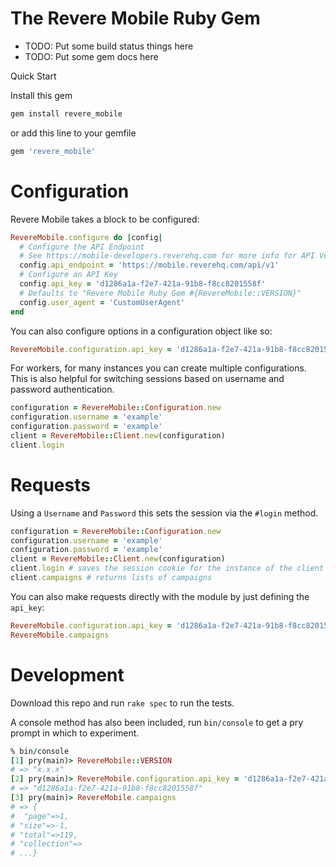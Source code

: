 # The Revere Mobile Ruby Gem

- TODO: Put some build status things here
- TODO: Put some gem docs here


Quick Start


Install this gem

```sh
gem install revere_mobile
```

or add this line to your gemfile

```ruby
gem 'revere_mobile'
```

# Configuration

Revere Mobile takes a block to be configured:

```ruby
RevereMobile.configure do |config|
  # Configure the API Endpoint
  # See https://mobile-developers.reverehq.com for more info for API Versions
  config.api_endpoint = 'https://mobile.reverehq.com/api/v1'
  # Configure an API Key
  config.api_key = 'd1286a1a-f2e7-421a-91b8-f8cc8201558f'
  # Defaults to "Revere Mobile Ruby Gem #{RevereMobile::VERSION}"
  config.user_agent = 'CustomUserAgent'
end
```


You can also configure options in a configuration object like so:

```ruby
RevereMobile.configuration.api_key = 'd1286a1a-f2e7-421a-91b8-f8cc8201558f'
```

For workers, for many instances you can create multiple configurations. This is also helpful for switching sessions based on
username and password authentication.

```ruby
configuration = RevereMobile::Configuration.new
configuration.username = 'example'
configuration.password = 'example'
client = RevereMobile::Client.new(configuration)
client.login 
```

# Requests

Using a `Username` and `Password` this sets the session via the `#login` method.

```ruby
configuration = RevereMobile::Configuration.new
configuration.username = 'example'
configuration.password = 'example'
client = RevereMobile::Client.new(configuration)
client.login # saves the session cookie for the instance of the client
client.campaigns # returns lists of campaigns
```

You can also make requests directly with the module by just defining the `api_key`:

```ruby
RevereMobile.configuration.api_key = 'd1286a1a-f2e7-421a-91b8-f8cc8201558f'
RevereMobile.campaigns
```


# Development

Download this repo and run `rake spec` to run the tests.

A console method has also been included, run `bin/console` to get a pry prompt in which to experiment.

```ruby
% bin/console
[1] pry(main)> RevereMobile::VERSION
# => "x.x.x"
[2] pry(main)> RevereMobile.configuration.api_key = 'd1286a1a-f2e7-421a-91b8-f8cc8201558f'
# => "d1286a1a-f2e7-421a-91b8-f8cc8201558f"
[3] pry(main)> RevereMobile.campaigns
# => {
#  "page"=>1,
# "size"=>-1,
# "total"=>119,
# "collection"=>
# ...}
```
